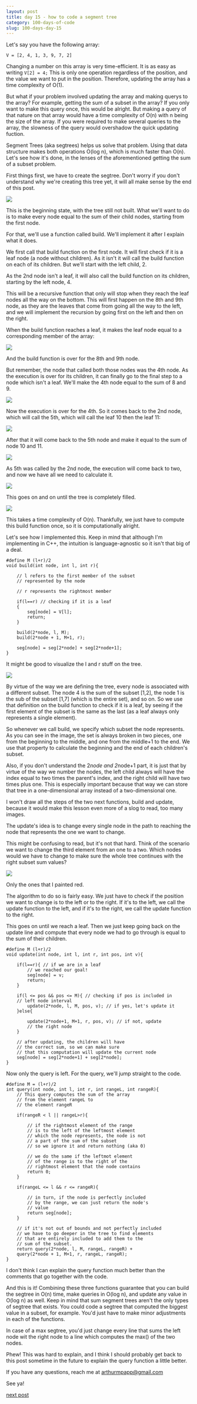 ```yaml
---
layout: post
title: day 15 - how to code a segment tree
category: 100-days-of-code
slug: 100-days-day-15
---
```


Let's say you have the following array:

```
V = [2, 4, 1, 3, 9, 7, 2]
```

Changing a number on this array is very time-efficient. It is as easy as writing ```V[2] = 4;``` This is only one operation regardless of the position, and the value we want to put in the position. Therefore, updating the array has a time complexity of O(1).

But what if your problem involved updating the array and making querys to the array? For example, getting the sum of a subset in the array? If you only want to make this query once, this would be alright. But making a query of that nature on that array would have a time complexity of O(n) with n being the size of the array. If you were required to make several queries to the array, the slowness of the query would overshadow the quick updating fuction.

Segment Trees (aka segtrees) helps us solve that problem. Using that data structure makes both operations O(log n), which is much faster than O(n). Let's see how it's done, in the lenses of the aforementioned getting the sum of a subset problem. 

First things first, we have to create the segtree. Don't worry if you don't understand why we're creating this tree yet, it will all make sense by the end of this post.

![](/blog/imgs/1st-step.svg)

This is the beginning state, with the tree still not built. What we'll want to do is to make every node equal to the sum of their child nodes, starting from the first node.

For that, we'll use a function called build. We'll implement it after I explain what it does. 

We first call that build function on the first node. It will first check if it is a leaf node (a node without children). As it isn't it will call the build function on each of its children. But we'll start with the left child, 2.

As the 2nd node isn't a leaf, it will also call the build function on its children, starting by the left node, 4. 

This will be a recursive function that only will stop when they reach the leaf nodes all the way on the bottom. This will first happen on the 8th and 9th node, as they are the leaves that come from going all the way to the left, and we will implement the recursion by going first on the left and then on the right. 

When the build function reaches a leaf, it makes the leaf node equal to a corresponding member of the array:

![](/blog/imgs/2nd-step.svg)

And the build function is over for the 8th and 9th node.

But remember, the node that called both those nodes was the 4th node. As the execution is over for its children, it can finally go to the final step to a node which isn't a leaf. We'll make the 4th node equal to the sum of 8 and 9. 

![](/blog/imgs/3rd-step.svg)

Now the execution is over for the 4th. So it comes back to the 2nd node, which will call the 5th, which will call the leaf 10 then the leaf 11:

![](/blog/imgs/4th-step.svg)

After that it will come back to the 5th node and make it equal to the sum of node 10 and 11.

![](/blog/imgs/5th-step.svg)

As 5th was called by the 2nd node, the execution will come back to two, and now we have all we need to calculate it.

![](/blog/imgs/6th-step.svg)

This goes on and on until the tree is completely filled. 

![](/blog/imgs/7th-step.svg)

This takes a time complexity of O(n). Thankfully, we just have to compute this build function once, so it is computationally alright.

Let's see how I implemented this. Keep in mind that although I'm implementing in C++, the intuition is language-agnostic so it isn't that big of a deal. 

```
#define M (l+r)/2
void build(int node, int l, int r){

    // l refers to the first member of the subset
    // represented by the node

    // r represents the rightmost member

    if(l==r) // checking if it is a leaf
    {
        seg[node] = V[l];
        return;
    }
    
    build(2*node, l, M);
    build(2*node + 1, M+1, r);

    seg[node] = seg[2*node] + seg[2*node+1];
}
```

It might be good to visualize the l and r stuff on the tree. 

![](/blog/imgs/subsets.svg)

By virtue of the way we are defining the tree, every node is associated with a different subset. The node 4 is the sum of the subset \[1,2], the node 1 is the sub of the subset \[1,7] (which is the entire set), and so on. So we use that definition on the build function to check if it is a leaf, by seeing if the first element of the subset is the same as the last (as a leaf always only represents a single element). 

So whenever we call build, we specify which subset the node represents. As you can see in the image, the set is always broken in two pieces, one from the beginning to the middle, and one from the middle+1 to the end. We use that property to calculate the beginning and the end of each children's subset. 

Also, if you don't understand the 2*node and 2*node+1 part, it is just that by virtue of the way we number the nodes, the left child always will have the index equal to two times the parent's index, and the right child will have two times plus one. This is especially important because that way we can store that tree in a one-dimensional array instead of a two-dimensional one.  

I won't draw all the steps of the two next functions, build and update, because it would make this lesson even more of a slog to read, too many images. 

The update's idea is to change every single node in the path to reaching the node that represents the one we want to change. 

This might be confusing to read, but it's not that hard. Think of the scenario we want to change the third element from an one to a two. Which nodes would we have to change to make sure the whole tree continues with the right subset sum values?

![](/blog/imgs/update.svg)

Only the ones that I painted red.

The algorithm to do so is fairly easy. We just have to check if the position we want to change is to the left or to the right. If it's to the left, we call the update function to the left, and if it's to the right, we call the update function to the right.

This goes on until we reach a leaf. Then we just keep going back on the update line and compute that every node we had to go through is equal to the sum of their children.

```
#define M (l+r)/2
void update(int node, int l, int r, int pos, int v){
    
    if(l==r){ // if we are in a leaf
        // we reached our goal!
        seg[node] = v;
        return;
    }
    
    if(l <= pos && pos <= M){ // checking if pos is included in
    // left node interval
        update(2*node, l, M, pos, v); // if yes, let's update it
    }else{

        update(2*node+1, M+1, r, pos, v); // if not, update
        // the right node
    }

    // after updating, the children will have
    // the correct sum, so we can make sure
    // that this computation will update the current node
    seg[node] = seg[2*node+1] + seg[2*node];
}
```

Now only the query is left. For the query, we'll jump straight to the code.

```
#define M = (l+r)/2
int query(int node, int l, int r, int rangeL, int rangeR){
    // This query computes the sum of the array
    // from the element rangeL to
    // the element rangeR 

    if(rangeR < l || rangeL>r){
        
        // if the rightmost element of the range
        // is to the left of the leftmost element
        // which the node represents, the node is not
        // a part of the sum of the subset
        // so we ignore it and return nothing (aka 0)
        
        // we do the same if the leftmot element
        // of the range is to the right of the
        // rightmost element that the node contains   
        return 0;
    }
    
    if(rangeL <= l && r <= rangeR){
        
        // in turn, if the node is perfectly included
        // by the range, we can just return the node's
        // value
        return seg[node];
    }
    
    // if it's not out of bounds and not perfectly included
    // we have to go deeper in the tree to find elements
    // that are entirely included to add them to the
    // sum of the subset.
    return query(2*node, l, M, rangeL, rangeR) + 
    query(2*node + 1, M+1, r, rangeL, rangeR);
}
```

I don't think I can explain the query function much better than the comments that go together with the code.

And this is it! Combining these three functions guarantee that you can build the segtree in O(n) time, make queries in O(log n), and update any value in O(log n) as well. Keep in mind that sum segment trees aren't the only types of segtree that exists. You could code a segtree that computed the biggest value in a subset, for example. You'd just have to make minor adjustments in each of the functions.

In case of a max segtree, you'd just change every line that sums the left node wit the right node to a line which computes the max() of the two nodes.

Phew! This was hard to explain, and I think I should probably get back to this post sometime in the future to explain the query function a little better. 

If you have any questions, reach me at arthurmpapp@gmail.com

See ya!

[next post](/blog/100-days-day-16)

